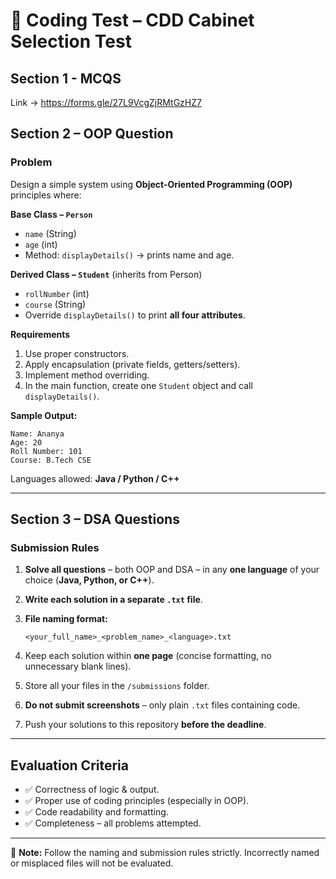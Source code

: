 # 📄 Coding Test – CDD Cabinet Selection Test

## **Section 1 - MCQS**

Link -> https://forms.gle/27L9VcgZjRMtGzHZ7

## **Section 2 – OOP Question**

### **Problem**

Design a simple system using **Object-Oriented Programming (OOP)** principles where:

**Base Class – `Person`**

* `name` (String)
* `age` (int)
* Method: `displayDetails()` → prints name and age.

**Derived Class – `Student`** (inherits from Person)

* `rollNumber` (int)
* `course` (String)
* Override `displayDetails()` to print **all four attributes**.

**Requirements**

1. Use proper constructors.
2. Apply encapsulation (private fields, getters/setters).
3. Implement method overriding.
4. In the main function, create one `Student` object and call `displayDetails()`.

**Sample Output:**

```
Name: Ananya
Age: 20
Roll Number: 101
Course: B.Tech CSE
```

Languages allowed: **Java / Python / C++**

---

## **Section 3 – DSA Questions**

### **Submission Rules**

1. **Solve all questions** – both OOP and DSA – in any **one language** of your choice (**Java, Python, or C++**).
2. **Write each solution in a separate `.txt` file**.
3. **File naming format:**

   ```
   <your_full_name>_<problem_name>_<language>.txt
   ```

4. Keep each solution within **one page** (concise formatting, no unnecessary blank lines).
5. Store all your files in the `/submissions` folder.
6. **Do not submit screenshots** – only plain `.txt` files containing code.
7. Push your solutions to this repository **before the deadline**.

---

## **Evaluation Criteria**

* ✅ Correctness of logic & output.
* ✅ Proper use of coding principles (especially in OOP).
* ✅ Code readability and formatting.
* ✅ Completeness – all problems attempted.
---

📌 **Note:** Follow the naming and submission rules strictly. Incorrectly named or misplaced files will not be evaluated.
